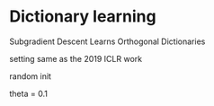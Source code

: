 # Dictionary learning

Subgradient Descent Learns Orthogonal Dictionaries

setting same as the 2019 ICLR work

random init

theta = 0.1